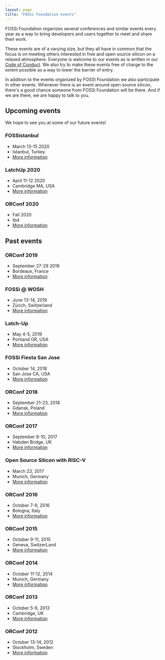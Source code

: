 ```yaml
---
layout: page
title: "FOSSi Foundation events"
---
```


FOSSi Foundation organizes several conferences and similar events every year
as a way to bring developers and users together to meet and share their work.

These events are of a varying size, but they all have in common that the focus
is on meeting others interested in free and open source silicon on a relaxed
atmosphere. Everyone is welcome to our events as is written in our
[Code of Conduct](/code-of-conduct.html). We also try to make these events free
of charge to the extent possible as a way to lower the barrier of entry.

In addition to the events organized by FOSSI Foundation we also participate in
other events. Whenever there is an event around open source silicon, there's
a good chance someone from FOSSi Foundation will be there. And if we are there,
we are happy to talk to you.

## Upcoming events

We hope to see you at some of our future events!

### FOSSistanbul
* March 13-15 2020
* Istanbul, Turkey
* [More information](https://fossi-foundation.org/fossistanbul)

### LatchUp 2020
* April 11-12 2020
* Cambridge MA, USA
* [More information](https://fossi-foundation.org/latchup/)

### ORConf 2020
* Fall 2020
* tbd
* [More information](https://orconf.org)

## Past events

### ORConf 2019
* September 27-29 2019
* Bordeaux, France
* [More information](https://orconf.org)

### FOSSi @ WOSH
* June 13-14, 2019
* Zürich, Switzerland
* [More information](https://fossi-foundation.org/wosh)

### Latch-Up
* May 4-5, 2019
* Portland OR, USA
* [More information](http://latchup.io)

### FOSSi Fiesta San Jose
* October 14, 2018
* San Jose CA, USA
* [More information](https://fossi-foundation.org/fossi-fiesta-2018-10-14)

### ORConf 2018
* September 21-23, 2018
* Gdansk, Poland
* [More information](https://orconf.org)

### ORConf 2017
* September 8-10, 2017
* Hebden Bridge, UK
* [More information](https://orconf.org/2017)

### Open Source Silicon with RISC-V
* March 23, 2017
* Munich, Germany
* [More information](https://fossi-foundation.org/riscv-munich)

### ORConf 2016
* October 7-9, 2016
* Bologna, Italy
* [More information](https://orconf.org/2016)

### ORConf 2015
* October 9-11, 2015
* Geneva, SwitzerLand
* [More information](https://orconf.org/2015)

### ORConf 2014
* October 11-12, 2014
* Munich, Germany
* [More information](https://orconf.org/2014)

### ORConf 2013
* October 5-6, 2013
* Cambridge, UK
* [More information](https://orconf.org/2013)

### ORConf 2012
* October 13-14, 2012
* Stockholm, Sweden
* [More information](https://orconf.org/2012)
